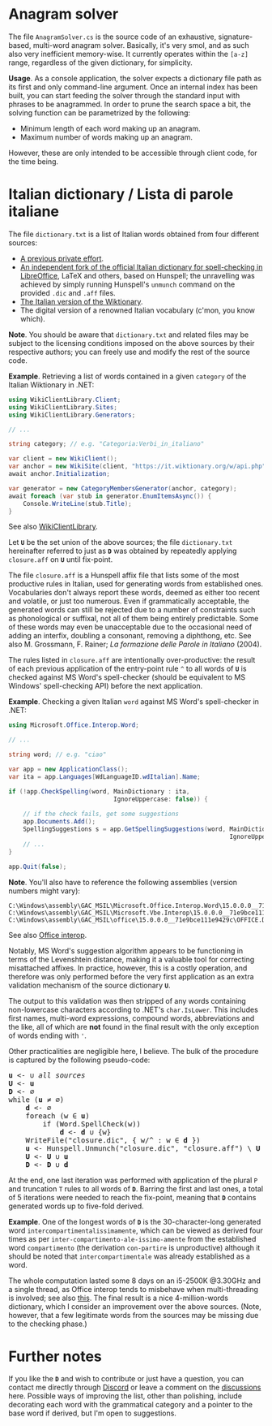 # Anagram solver

The file `AnagramSolver.cs` is the source code of an exhaustive, signature-based, multi-word anagram solver. Basically, it's very smol, and as such also very inefficient memory-wise. It currently operates within the `[a-z]` range, regardless of the given dictionary, for simplicity.

**Usage**. As a console application, the solver expects a dictionary file path as its first and only command-line argument. Once an internal index has been built, you can start feeding the solver through the standard input with phrases to be anagrammed. In order to prune the search space a bit, the solving function can be parametrized by the following:

* Minimum length of each word making up an anagram.
* Maximum number of words making up an anagram.

However, these are only intended to be accessible through client code, for the time being.

# Italian dictionary / Lista di parole italiane

The file `dictionary.txt` is a list of Italian words obtained from four different sources:
- [A previous private effort][1].
- [An independent fork of the official Italian dictionary for spell-checking in LibreOffice][2], LaTeX and others, based on Hunspell; the unravelling was achieved by simply running Hunspell's `unmunch` command on the provided `.dic` and `.aff` files.
- [The Italian version of the Wiktionary][3].
- The digital version of a renowned Italian vocabulary (c'mon, you know which).

[1]: https://github.com/napolux/paroleitaliane
[2]: https://github.com/flodolo/dizionario-it
[3]: https://it.wiktionary.org

**Note**. You should be aware that `dictionary.txt` and related files may be subject to the licensing conditions imposed on the above sources by their respective authors; you can freely use and modify the rest of the source code.

**Example**. Retrieving a list of words contained in a given `category` of the Italian Wiktionary in .NET:

```csharp
using WikiClientLibrary.Client;
using WikiClientLibrary.Sites;
using WikiClientLibrary.Generators;

// ...

string category; // e.g. "Categoria:Verbi_in_italiano"

var client = new WikiClient();
var anchor = new WikiSite(client, "https://it.wiktionary.org/w/api.php");
await anchor.Initialization;

var generator = new CategoryMembersGenerator(anchor, category);
await foreach (var stub in generator.EnumItemsAsync()) {
    Console.WriteLine(stub.Title);
}
```

See also [WikiClientLibrary](https://github.com/CXuesong/WikiClientLibrary).

Let **`U`** be the set union of the above sources; the file `dictionary.txt` hereinafter referred to just as **`D`** was obtained by repeatedly applying `closure.aff` on **`U`** until fix-point.

The file `closure.aff` is a Hunspell affix file that lists some of the most productive rules in Italian, used for generating words from established ones. Vocabularies don't always report these words, deemed as either too recent and volatile, or just too numerous. Even if grammatically acceptable, the generated words can still be rejected due to a number of constraints such as phonological or suffixal, not all of them being entirely predictable. Some of these words may even be unacceptable due to the occasional need of adding an interfix, doubling a consonant, removing a diphthong, etc. See also M. Grossmann, F. Rainer; *La formazione delle Parole in Italiano* (2004).

The rules listed in `closure.aff` are intentionally over-productive: the result of each previous application of the entry-point rule `^` to all words of **`U`** is checked against MS Word's spell-checker (should be equivalent to MS Windows' spell-checking API) before the next application.

**Example**. Checking a given Italian `word` against MS Word's spell-checker in .NET:

```csharp
using Microsoft.Office.Interop.Word;

// ...

string word; // e.g. "ciao"

var app = new ApplicationClass();
var ita = app.Languages[WdLanguageID.wdItalian].Name;

if (!app.CheckSpelling(word, MainDictionary : ita,
                             IgnoreUppercase: false)) {
    
    // if the check fails, get some suggestions
    app.Documents.Add();
    SpellingSuggestions s = app.GetSpellingSuggestions(word, MainDictionary : ita,
                                                             IgnoreUppercase: false);
    // ...
}

app.Quit(false);
```

**Note**. You'll also have to reference the following assemblies (version numbers might vary):

```
C:\Windows\assembly\GAC_MSIL\Microsoft.Office.Interop.Word\15.0.0.0__71e9bce111e9429c\Microsoft.Office.Interop.Word.dll
C:\Windows\assembly\GAC_MSIL\Microsoft.Vbe.Interop\15.0.0.0__71e9bce111e9429c\Microsoft.Vbe.Interop.dll
C:\Windows\assembly\GAC_MSIL\office\15.0.0.0__71e9bce111e9429c\OFFICE.DLL
```

See also [Office interop](https://docs.microsoft.com/en-us/dotnet/csharp/programming-guide/interop/how-to-access-office-onterop-objects).

Notably, MS Word's suggestion algorithm appears to be functioning in terms of the Levenshtein distance, making it a valuable tool for correcting misattached affixes. In practice, however, this is a costly operation, and therefore was only performed before the very first application as an extra validation mechanism of the source dictionary **`U`**.

The output to this validation was then stripped of any words containing non-lowercase characters according to .NET's `char.IsLower`. This includes first names, multi-word expressions, compound words, abbreviations and the like, all of which are **not** found in the final result with the only exception of words ending with `'`.

Other practicalities are negligible here, I believe. The bulk of the procedure is captured by the following pseudo-code:

<pre>
<b>u</b> <- ∪ <i>all sources</i>
<b>U</b> <- <b>u</b>
<b>D</b> <- ∅
while (<b>u</b> ≠ ∅)
    <b>d</b> <- ∅
    foreach (w ∈ <b>u</b>)
        if (Word.SpellCheck(w))
            <b>d</b> <- <b>d</b> ∪ {w}
    WriteFile("closure.dic", { w/^ : w ∈ <b>d</b> })
    <b>u</b> <- Hunspell.Unmunch("closure.dic", "closure.aff") \ <b>U</b>
    <b>U</b> <- <b>U</b> ∪ <b>u</b>
    <b>D</b> <- <b>D</b> ∪ <b>d</b>
</pre>

At the end, one last iteration was performed with application of the plural `P` and truncation `T` rules to all words of **`D`**. Barring the first and last ones, a total of 5 iterations were needed to reach the fix-point, meaning that **`D`** contains generated words up to five-fold derived.

**Example**. One of the longest words of **`D`** is the 30-character-long generated word `intercompartimentalissimamente`, which can be viewed as derived four times as per `inter-compartimento-ale-issimo-amente` from the established word `compartimento` (the derivation `con-partire` is unproductive) although it should be noted that `intercompartimentale` was already established as a word.

The whole computation lasted some 8 days on an i5-2500K @3.30GHz and a single thread, as Office interop tends to misbehave when multi-threading is involved; see also
[this](https://social.msdn.microsoft.com/Forums/vstudio/en-US/a4775ced-fa6d-44bf-b039-5bc72188e823/is-applicationclass-thread-safe). The final result is a nice 4-million-words dictionary, which I consider an improvement over the above sources. (Note, however, that a few legitimate words from the sources may be missing due to the checking phase.)

# Further notes

If you like the **`D`** and wish to contribute or just have a question, you can contact me directly through [Discord](https://discord.com/users/638007218670796832/) or leave a comment on the [discussions](https://github.com/sigmasaur/AnagramSolver/discussions/) here. Possible ways of improving the list, other than polishing, include decorating each word with the grammatical category and a pointer to the base word if derived, but I'm open to suggestions.
